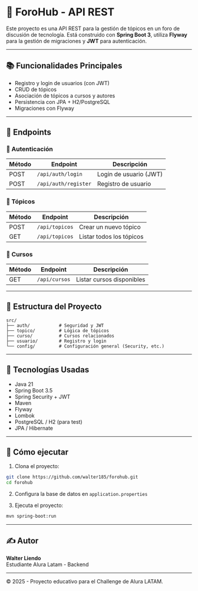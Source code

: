 
# 🧵 ForoHub - API REST

Este proyecto es una API REST para la gestión de tópicos en un foro de discusión de tecnología. Está construido con **Spring Boot 3**, utiliza **Flyway** para la gestión de migraciones y **JWT** para autenticación.

---

## 📚 Funcionalidades Principales

- Registro y login de usuarios (con JWT)
- CRUD de tópicos
- Asociación de tópicos a cursos y autores
- Persistencia con JPA + H2/PostgreSQL
- Migraciones con Flyway

---

## 🧪 Endpoints

### 🔐 Autenticación

| Método | Endpoint       | Descripción                |
|--------|----------------|----------------------------|
| POST   | `/api/auth/login` | Login de usuario (JWT)     |
| POST   | `/api/auth/register` | Registro de usuario        |

### 📌 Tópicos

| Método | Endpoint       | Descripción                |
|--------|----------------|----------------------------|
| POST   | `/api/topicos` | Crear un nuevo tópico      |
| GET    | `/api/topicos` | Listar todos los tópicos   |

### 📘 Cursos

| Método | Endpoint       | Descripción                |
|--------|----------------|----------------------------|
| GET    | `/api/cursos`  | Listar cursos disponibles  |

---

## 🧱 Estructura del Proyecto

```
src/
├── auth/           # Seguridad y JWT
├── topico/         # Lógica de tópicos
├── curso/          # Cursos relacionados
├── usuario/        # Registro y login
└── config/         # Configuración general (Security, etc.)
```

---

## 🧰 Tecnologías Usadas

- Java 21
- Spring Boot 3.5
- Spring Security + JWT
- Maven
- Flyway
- Lombok
- PostgreSQL / H2 (para test)
- JPA / Hibernate

---

## 🚀 Cómo ejecutar

1. Clona el proyecto:
```bash
git clone https://github.com/walter185/forohub.git
cd forohub
```

2. Configura la base de datos en `application.properties`

3. Ejecuta el proyecto:
```bash
mvn spring-boot:run
```

---

## ✍️ Autor

**Walter Liendo**  
Estudiante Alura Latam - Backend

---

© 2025 - Proyecto educativo para el Challenge de Alura LATAM.
